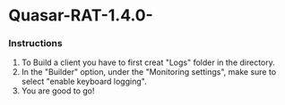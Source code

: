 # Quasar-RAT-1.4.0-
### Instructions

1) To Build a client you have to first creat "Logs" folder in the directory.
2) In the "Builder" option, under the "Monitoring settings", make sure to select "enable keyboard logging".
3) You are good to go!
